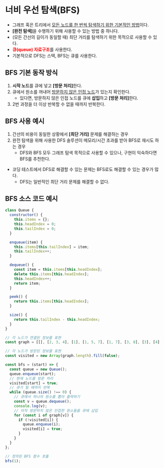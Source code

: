 # 너비 우선 탐색(BFS)

- 그래프 혹은 트리에서 <u>모든 노드를 한 번씩 탐색하기 위한 기본적인 방법</u>이다.
- <b>[완전 탐색]</b>을 수행하기 위해 사용할 수 있는 방법 중 하나다.
- (모든 간선의 길이가 동일할 때) 최단 거리를 탐색하기 위한 목적으로 사용할 수 있다.
- <b style="color: red">큐(queue) 자료구조</b>를 사용한다.
- 기본적으로 DFS는 스택, BFS는 큐를 사용한다.

## BFS 기본 동작 방식

1. <b>시작 노드</b>를 큐에 넣고 <b>[방문 처리]</b>한다.
2. 큐에서 원소를 꺼내어 <u>방문하지 않은 인접 노드</u>가 있는지 확인한다.
   - 있다면, 방문하지 않은 인접 노드를 큐에 <b>삽입</b>하고 <b>[방문 처리]</b>한다.
3. 2번 과정을 더 이상 반복할 수 없을 때까지 반복한다.

## BFS 사용 예시

1. 간선의 비용이 동일한 상황에서 <b>[최단 거리]</b> 문제를 해결하는 경우
2. 완전 탐색을 위해 사용한 DFS 솔루션이 메모리/시간 초과를 받아 BFS로 재시도 하는 경우
   - DFS와 BFS 모두 그래프 탐색 목적으로 사용할 수 있으나, 구현이 익숙하다면 BFS를 추천한다.

- 코딩 테스트에서 DFS로 해결할 수 있는 문제는 BFS로도 해결할 수 있는 경우가 많다.
  - DFS는 일반적인 최단 거리 문제를 해결할 수 없다.

## BFS 소스 코드 예시

```javascript
class Queue {
  constructor() {
    this.items = {};
    this.headIndex = 0;
    this.tailIndex = 0;
  }

  enqueue(item) {
    this.items[this.tailIndex] = item;
    this.tailIndex++;
  }

  dequeue() {
    const item = this.items[this.headIndex];
    delete this.items[this.headIndex];
    this.headIndex++;
    return item;
  }

  peek() {
    return this.items[this.headIndex];
  }

  size() {
    return this.tailIndex - this.headIndex;
  }
}

// 각 노드가 연결된 정보를 표현
const graph = [[], [2, 3, 4], [1], [1, 5, 7], [1, 7], [3, 8], [3], [4], [5]];

// 각 노드가 방문된 정보를 표현
const visited = new Array(graph.length).fill(false);

const bfs = (start) => {
  const queue = new Queue();
  queue.enqueue(start);
  // 현재 노드를 방문 처리
  visited[start] = true;
  // 큐가 빌 때까지 반복
  while (queue.size() !== 0) {
    // 큐에서 하나의 원소를 뽑아 출력하기
    const v = queue.dequeue();
    console.log(v);
    // 아직 방문하지 않은 인접한 원소들을 큐에 삽입
    for (const i of graph[v]) {
      if (!visited[i]) {
        queue.enqueue(i);
        visited[i] = true;
      }
    }
  }
};

// 정의된 BFS 함수 호출
bfs(1);
```
